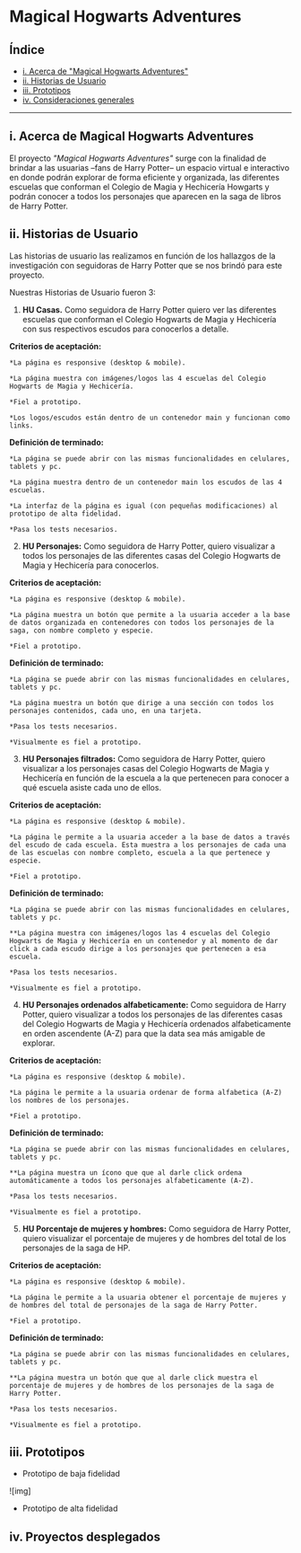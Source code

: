 # Magical Hogwarts Adventures

## Índice

* [i. Acerca de "Magical Hogwarts Adventures"](#1-acerca-de-Magical_Hogwarts-Adventures)
* [ii. Historias de Usuario](#2-historias-de-usuario)
* [iii. Prototipos](#3-prototipos)
* [iv. Consideraciones generales](#4-consideraciones-generales)


***

## i. Acerca de Magical Hogwarts Adventures

El proyecto _"Magical Hogwarts Adventures"_ surge con la finalidad de brindar a las usuarias –fans de Harry Potter– un espacio virtual e interactivo en donde podrán explorar de forma eficiente y organizada, las diferentes escuelas que conforman el Colegio de Magia y Hechicería Howgarts y podrán conocer a todos los personajes que aparecen en la saga de libros de Harry Potter. 


## ii. Historias de Usuario

Las historias de usuario las realizamos en función de los hallazgos de la investigación con seguidoras de Harry Potter que se nos brindó para este proyecto.

Nuestras Historias de Usuario fueron 3:

1. **HU Casas.** Como seguidora de Harry Potter quiero ver las diferentes escuelas que conforman el Colegio Hogwarts de Magia y Hechicería con sus respectivos escudos para conocerlos a detalle. 

**Criterios de aceptación:** 

    *La página es responsive (desktop & mobile).

    *La página muestra con imágenes/logos las 4 escuelas del Colegio Hogwarts de Magia y Hechicería.

    *Fiel a prototipo.

    *Los logos/escudos están dentro de un contenedor main y funcionan como links.


**Definición de terminado:**

    *La página se puede abrir con las mismas funcionalidades en celulares, tablets y pc.

    *La página muestra dentro de un contenedor main los escudos de las 4 escuelas.

    *La interfaz de la página es igual (con pequeñas modificaciones) al prototipo de alta fidelidad.

    *Pasa los tests necesarios.


2. **HU Personajes:** Como seguidora de Harry Potter, quiero visualizar a todos los personajes de las diferentes casas del Colegio Hogwarts de Magia y Hechicería para conocerlos.

**Criterios de aceptación:** 

    *La página es responsive (desktop & mobile).

    *La página muestra un botón que permite a la usuaria acceder a la base de datos organizada en contenedores con todos los personajes de la saga, con nombre completo y especie.

    *Fiel a prototipo.

**Definición de terminado:**

    *La página se puede abrir con las mismas funcionalidades en celulares, tablets y pc.

    *La página muestra un botón que dirige a una sección con todos los personajes contenidos, cada uno, en una tarjeta.

    *Pasa los tests necesarios.

    *Visualmente es fiel a prototipo.

3. **HU Personajes filtrados:** Como seguidora de Harry Potter, quiero visualizar a los personajes  casas del Colegio Hogwarts de Magia y Hechicería  en función de la escuela a la que pertenecen para conocer a qué escuela asiste cada uno de ellos.

**Criterios de aceptación:** 

    *La página es responsive (desktop & mobile).

    *La página le permite a la usuaria acceder a la base de datos a través del escudo de cada escuela. Esta muestra a los personajes de cada una de las escuelas con nombre completo, escuela a la que pertenece y especie.

    *Fiel a prototipo.

**Definición de terminado:**

    *La página se puede abrir con las mismas funcionalidades en celulares, tablets y pc.

    **La página muestra con imágenes/logos las 4 escuelas del Colegio Hogwarts de Magia y Hechicería en un contenedor y al momento de dar click a cada escudo dirige a los personajes que pertenecen a esa escuela.

    *Pasa los tests necesarios.

    *Visualmente es fiel a prototipo.


4. **HU Personajes ordenados alfabeticamente:** Como seguidora de Harry Potter, quiero visualizar a todos los personajes de las diferentes casas del Colegio Hogwarts de Magia y Hechicería ordenados alfabeticamente en orden ascendente (A-Z) para que la data sea más amigable de explorar.

**Criterios de aceptación:** 

    *La página es responsive (desktop & mobile).

    *La página le permite a la usuaria ordenar de forma alfabetica (A-Z) los nombres de los personajes.

    *Fiel a prototipo.

**Definición de terminado:**

    *La página se puede abrir con las mismas funcionalidades en celulares, tablets y pc.

    **La página muestra un ícono que que al darle click ordena automáticamente a todos los personajes alfabeticamente (A-Z).

    *Pasa los tests necesarios.

    *Visualmente es fiel a prototipo.


5. **HU Porcentaje de mujeres y hombres:** Como seguidora de Harry Potter, quiero visualizar el porcentaje de mujeres y de hombres del total de los personajes de la saga de HP.

**Criterios de aceptación:** 

    *La página es responsive (desktop & mobile).

    *La página le permite a la usuaria obtener el porcentaje de mujeres y de hombres del total de personajes de la saga de Harry Potter.

    *Fiel a prototipo.

**Definición de terminado:**

    *La página se puede abrir con las mismas funcionalidades en celulares, tablets y pc.

    **La página muestra un botón que que al darle click muestra el porcentaje de mujeres y de hombres de los personajes de la saga de Harry Potter. 

    *Pasa los tests necesarios.

    *Visualmente es fiel a prototipo.

## iii. Prototipos

* Prototipo de baja fidelidad

![img]

* Prototipo de alta fidelidad

## iv. Proyectos desplegados
